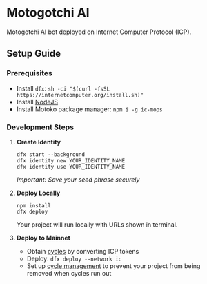 # Motogotchi AI

Motogotchi AI bot deployed on Internet Computer Protocol (ICP).

## Setup Guide

### Prerequisites

- Install `dfx`: `sh -ci "$(curl -fsSL https://internetcomputer.org/install.sh)"`
- Install [NodeJS](https://nodejs.org/en/download/package-manager)
- Install Motoko package manager: `npm i -g ic-mops`

### Development Steps

1. **Create Identity**

   ```
   dfx start --background
   dfx identity new YOUR_IDENTITY_NAME
   dfx identity use YOUR_IDENTITY_NAME
   ```

   _Important: Save your seed phrase securely_

2. **Deploy Locally**

   ```
   npm install
   dfx deploy
   ```

   Your project will run locally with URLs shown in terminal.

3. **Deploy to Mainnet**
   - Obtain [cycles](https://internetcomputer.org/docs/building-apps/getting-started/tokens-and-cycles) by converting ICP tokens
   - Deploy: `dfx deploy --network ic`
   - Set up [cycle management](https://cycleops.dev/) to prevent your project from being removed when cycles run out
